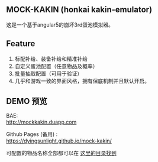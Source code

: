 ## MOCK-KAKIN (honkai kakin-emulator)
这是一个基于angular5的崩坏3rd蛋池模拟器。

## Feature
1. 标配补给、装备补给和精准补给  
2. 自定义蛋池配置（任意物品及概率）  
3. 批量抽取配置（可用于验证）  
4. 几乎和游戏一致的界面风格，拥有保底机制并且默认开启。

## DEMO 预览
BAE:  
http://mockkakin.duapp.com  

Github Pages (备用) :  
https://dyingsunlight.github.io/mock-kakin/  

可配置的物品名称全部都可以在
[这里的目录找到](https://github.com/dyingsunlight/mock-kakin/tree/master/src/app/gacha/resources)  


